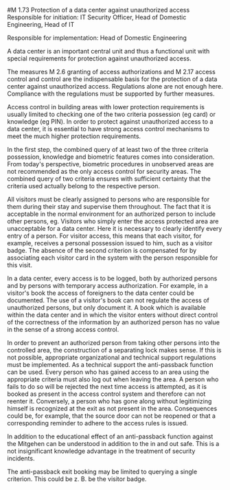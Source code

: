 #M 1.73 Protection of a data center against unauthorized access
Responsible for initiation: IT Security Officer, Head of Domestic Engineering, Head of IT

Responsible for implementation: Head of Domestic Engineering

A data center is an important central unit and thus a functional unit with special requirements for protection against unauthorized access.

The measures M 2.6 granting of access authorizations and M 2.17 access control and control are the indispensable basis for the protection of a data center against unauthorized access. Regulations alone are not enough here. Compliance with the regulations must be supported by further measures.

Access control in building areas with lower protection requirements is usually limited to checking one of the two criteria possession (eg card) or knowledge (eg PIN). In order to protect against unauthorized access to a data center, it is essential to have strong access control mechanisms to meet the much higher protection requirements.

In the first step, the combined query of at least two of the three criteria possession, knowledge and biometric features comes into consideration. From today's perspective, biometric procedures in unobserved areas are not recommended as the only access control for security areas. The combined query of two criteria ensures with sufficient certainty that the criteria used actually belong to the respective person.

All visitors must be clearly assigned to persons who are responsible for them during their stay and supervise them throughout. The fact that it is acceptable in the normal environment for an authorized person to include other persons, eg. Visitors who simply enter the access protected area are unacceptable for a data center. Here it is necessary to clearly identify every entry of a person. For visitor access, this means that each visitor, for example, receives a personal possession issued to him, such as a visitor badge. The absence of the second criterion is compensated for by associating each visitor card in the system with the person responsible for this visit.

In a data center, every access is to be logged, both by authorized persons and by persons with temporary access authorization. For example, in a visitor's book the access of foreigners to the data center could be documented. The use of a visitor's book can not regulate the access of unauthorized persons, but only document it. A book which is available within the data center and in which the visitor enters without direct control of the correctness of the information by an authorized person has no value in the sense of a strong access control.

In order to prevent an authorized person from taking other persons into the controlled area, the construction of a separating lock makes sense. If this is not possible, appropriate organizational and technical support regulations must be implemented. As a technical support the anti-passback function can be used. Every person who has gained access to an area using the appropriate criteria must also log out when leaving the area. A person who fails to do so will be rejected the next time access is attempted, as it is booked as present in the access control system and therefore can not reenter it. Conversely, a person who has gone along without legitimizing himself is recognized at the exit as not present in the area. Consequences could be, for example, that the source door can not be reopened or that a corresponding reminder to adhere to the access rules is issued.

In addition to the educational effect of an anti-passback function against the Mitgehen can be understood in addition to the in and out safe. This is a not insignificant knowledge advantage in the treatment of security incidents.

The anti-passback exit booking may be limited to querying a single criterion. This could be z. B. be the visitor badge.



